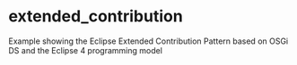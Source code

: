 # extended_contribution
Example showing the Eclipse Extended Contribution Pattern based on OSGi DS and the Eclipse 4 programming model
